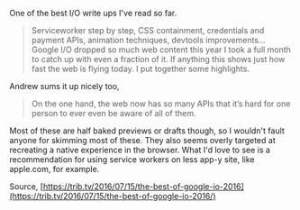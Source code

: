 One of the best I/O write ups I've read so far.

> Serviceworker step by step, CSS containment, credentials and payment APIs, animation techniques, devtools improvements… Google I/O dropped so much web content this year I took a full month to catch up with even a fraction of it. If anything this shows just how fast the web is flying today. I put together some highlights.

Andrew sums it up nicely too,

> On the one hand, the web now has so many APIs that it’s hard for one person to ever even be aware of all of them.

Most of these are half baked previews or drafts though, so I wouldn't fault anyone for skimming most of these. They also seems overly targeted at recreating a native experience in the browser. What I'd love to see is a recommendation for using service workers on less app-y site, like apple.com, for example.

Source, [https://trib.tv/2016/07/15/the-best-of-google-io-2016](https://trib.tv/2016/07/15/the-best-of-google-io-2016/)
